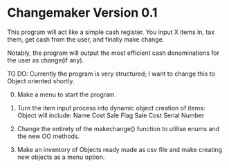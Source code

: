 # Changemaker Version 0.1
This program will act like a simple cash register. You input X items in, tax them, get cash from the user, and finally make change.

Notably, the program will output the most efficient cash denominations for the user as change(if any).

TO DO:
Currently the program is very structured; I want to change this to Object oriented shortly.

0) Make a menu to start the program.
1) Turn the item input process into dynamic object creation of items:
            Object will include:
                                Name
                                Cost
                                Sale Flag
                                Sale Cost
                                Serial Number
           
 
2) Change the entirety of the makechange() function to utilise enums and the new OO methods.
3) Make an inventory of Objects ready made as csv file and make creating new objects as a menu option.
